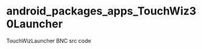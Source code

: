 android_packages_apps_TouchWiz30Launcher
========================================

TouchWizLauncher BNC src code